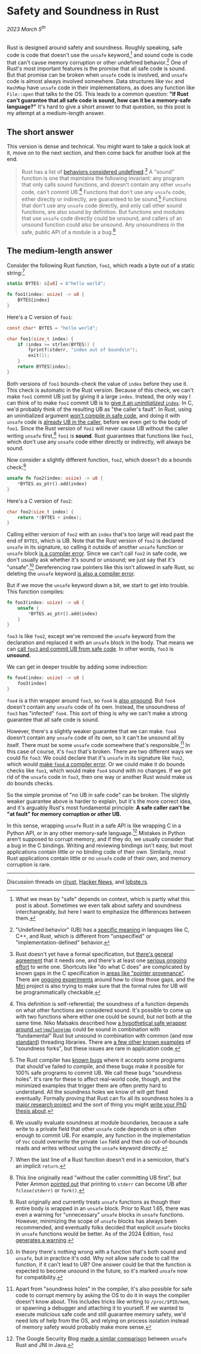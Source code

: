# Safety and Soundness in Rust
###### 2023 March 5<sup>th</sup>

Rust is designed around safety and soundness. Roughly speaking, safe code is
code that doesn't use the `unsafe` keyword,[^safe_meanings] and sound code is
code that can't cause memory corruption or other undefined
behavior.[^undefined_behavior] One of Rust's most important features is the
promise that all safe code is sound. But that promise can be broken when
`unsafe` code is involved, and `unsafe` code is almost always involved
somewhere. Data structures like `Vec` and `HashMap` have `unsafe` code in their
implementations, as does any function like `File::open` that talks to the OS.
This leads to a common question: **"If Rust can't guarantee that all safe code
is sound, how can it be a memory-safe language?"** It's hard to give a short
answer to that question, so this post is my attempt at a medium-length answer.

## The short answer

This version is dense and technical. You might want to take a quick look at it,
move on to the next section, and then come back for another look at the end.

> Rust has a list of [behaviors considered
> undefined](https://doc.rust-lang.org/reference/behavior-considered-undefined.html).[^formal_spec]
> A "sound" function is one that maintains the following invariant: any program
> that only calls sound functions, and doesn't contain any other `unsafe` code,
> can't commit UB.[^self_referential] Functions that don't use any `unsafe`
> code, either directly or indirectly, are guaranteed to be
> sound.[^soundness_holes] Functions that don't use any `unsafe` code
> directly, and only call other sound functions, are also sound by definition.
> But functions and modules that use `unsafe` code directly could be unsound,
> and callers of an unsound function could also be unsound. Any unsoundness in
> the safe, public API of a module is a bug.[^module_soundness]

## The medium-length answer

Consider the following Rust function, `foo1`, which reads a byte out of a
static string:[^implicit_return]

```rust
static BYTES: &[u8] = b"hello world";

fn foo1(index: usize) -> u8 {
    BYTES[index]
}
```

Here's a C version of `foo1`:

```c
const char* BYTES = "hello world";

char foo1(size_t index) {
    if (index >= strlen(BYTES)) {
        fprintf(stderr, "index out of bounds\n");
        exit(1);
    }
    return BYTES[index];
}
```

Both versions of `foo1` bounds-check the value of `index` before they use it.
This check is automatic in the Rust version. Because of this check, we can't
make `foo1` commit UB just by giving it a large `index`. Instead, the only way
I can think of to make `foo1` commit UB is to [give it an _uninitialized_
`index`][uninitialized_index]. In C, we'd probably think of the resulting UB as
"the caller's fault". In Rust, using an uninitialized argument [won't compile
in safe code][safe_code], and doing it with `unsafe` code is [already UB in the
caller][in_the_caller], before we even get to the body of `foo1`. Since the
Rust version of `foo1` will never cause UB without the caller writing `unsafe`
first,[^fclose] `foo1` is **sound**. Rust guarantees that functions like
`foo1`, which don't use any `unsafe` code either directly or indirectly, will
always be sound.

[uninitialized_index]: <https://godbolt.org/#g:!((g:!((g:!((h:codeEditor,i:(filename:'1',fontScale:14,fontUsePx:'0',j:1,lang:___c,selection:(endColumn:2,endLineNumber:19,positionColumn:2,positionLineNumber:19,selectionStartColumn:2,selectionStartLineNumber:19,startColumn:2,startLineNumber:19),source:'%23include+%3Cstddef.h%3E%0A%23include+%3Cstdio.h%3E%0A%23include+%3Cstdlib.h%3E%0A%23include+%3Cstring.h%3E%0A%0Aconst+char*+BYTES+%3D+%22hello+world%22%3B%0A%0Achar+foo1(size_t+index)+%7B%0A++++if+(index+%3E%3D+strlen(BYTES))+%7B%0A++++++++fprintf(stderr,+%22index+out+of+bounds%5Cn%22)%3B%0A++++++++exit(1)%3B%0A++++%7D%0A++++return+BYTES%5Bindex%5D%3B%0A%7D%0A%0Aint+main()+%7B%0A++++size_t+index%3B+//+uninitialized!!%0A++++foo1(index)%3B%0A%7D'),l:'5',n:'0',o:'C+source+%231',t:'0')),k:50,l:'4',n:'0',o:'',s:0,t:'0'),(g:!((h:executor,i:(argsPanelShown:'1',compilationPanelShown:'0',compiler:cclang1500,compilerName:'',compilerOutShown:'0',execArgs:'',execStdin:'',fontScale:14,fontUsePx:'0',j:1,lang:___c,libs:!(),options:'-fsanitize%3Dmemory',overrides:!(),runtimeTools:!(),source:1,stdinPanelShown:'1',tree:'1',wrap:'1'),l:'5',n:'0',o:'Executor+x86-64+clang+15.0.0+(C,+Editor+%231)',t:'0')),k:50,l:'4',n:'0',o:'',s:0,t:'0')),l:'2',n:'0',o:'',t:'0')),version:4>

[safe_code]: https://play.rust-lang.org/?version=stable&mode=debug&edition=2021&code=static+BYTES%3A+%26%5Bu8%5D+%3D+b%22hello+world%22%3B%0A%0Afn+foo1%28index%3A+usize%29+-%3E+u8+%7B%0A++++BYTES%5Bindex%5D%0A%7D%0A%0Afn+main%28%29+%7B%0A++++let+index%3B+%2F%2F+uninitialized%0A++++foo1%28index%29%3B%0A%7D%0A

[in_the_caller]: https://play.rust-lang.org/?version=stable&mode=debug&edition=2021&code=use+std%3A%3Amem%3A%3AMaybeUninit%3B%0Ause+std%3A%3Aptr%3A%3Acopy_nonoverlapping%3B%0A%0Afn+foo1%28_index%3A+usize%29+%7B%0A++++%2F%2F+The+body+here+doesn%27t+matter.+In+this+example+it%27s+empty.%0A%7D%0A%0Afn+main%28%29+%7B%0A++++%2F%2F+Note+that+we+*don%27t*+use+mem%3A%3Aunitialized%28%29+or+MaybeUninit%3A%3Aassume_init%28%29%0A++++%2F%2F+here%2C+because+we+want+to+demonstrate+UB+on+line+22+below%2C+and+either+of%0A++++%2F%2F+those+approaches+would+actually+be+UB+right+here%2C+because+returning+an%0A++++%2F%2F+uninitialized+integer+is+considered+%22using%22+it+%28today%29.%0A++++let+mut+index+%3D+0%3B%0A%0A++++%2F%2F+Copy+an+uninitialized+value+into+%60index%60.+Because+%60copy_nonoverlapping%60%0A++++%2F%2F+is+allowed+to+handle+uninitialized+values%2C+this+isn%27t+per+se+UB+%28today%29.%0A++++%2F%2F+The+C+equivalent+of+%60copy_nonoverlapping%60+is+%60memcpy%60.%0A++++unsafe+%7B%0A++++++++copy_nonoverlapping%28MaybeUninit%3A%3Auninit%28%29.as_ptr%28%29%2C+%26mut+index%2C+1%29%3B%0A++++%7D%0A%0A++++%2F%2F+Even+though+the+body+of+%60foo1%60+is+empty%2C+calling+it+with+an+uninitialized%0A++++%2F%2F+argument+is+UB+%28today%29.+If+you+run+this+with+Tools-%3EMiri+above%2C+it+fails%0A++++%2F%2F+on+this+line.%0A++++foo1%28index%29%3B%0A%7D%0A

Now consider a slightly different function, `foo2`, which doesn't do a bounds
check:[^unsafe_block_in_unsafe_function]

[^unsafe_block_in_unsafe_function]: Rust originally and currently treats
    `unsafe` functions as though their entire body is wrapped in an `unsafe`
    block. Prior to Rust 1.65, there was even a warning for "unnecessary"
    `unsafe` blocks in `unsafe` functions. However, minimizing the scope of
    `unsafe` blocks has always been recommended, and eventually folks decided
    that explicit `unsafe` blocks in `unsafe` functions would be better. As of
    the 2024 Edition, `foo2` [generates a warning].

[generates a warning]: https://play.rust-lang.org/?version=stable&mode=debug&edition=2024&code=static+BYTES%3A+%26%5Bu8%5D+%3D+b%22hello+world%22%3B%0A%0Apub+unsafe+fn+foo2%28index%3A+usize%29+-%3E+u8+%7B%0A++++*BYTES.as_ptr%28%29.add%28index%29%0A%7D

```rust
unsafe fn foo2(index: usize) -> u8 {
    *BYTES.as_ptr().add(index)
}
```

Here's a C version of `foo2`:

```c
char foo2(size_t index) {
    return *(BYTES + index);
}
```

Calling either version of `foo2` with an `index` that's too large will read
past the end of `BYTES`, which is UB. Note that the Rust version of `foo2` is
declared `unsafe` in its signature, so calling it outside of another `unsafe`
function or `unsafe` block [is a compiler error]. Since we can't call `foo2` in
safe code, we don't usually ask whether it's sound or unsound; we just say that
it's "unsafe".[^unsafe_and_sound] Dereferencing raw pointers like this isn't
allowed in safe Rust, so deleting the `unsafe` keyword [is also a compiler
error].

[is a compiler error]: https://play.rust-lang.org/?version=stable&mode=debug&edition=2021&code=static+BYTES%3A+%26%5Bu8%5D+%3D+b%22hello+world%22%3B%0A%0Aunsafe+fn+foo2%28index%3A+usize%29+-%3E+u8+%7B%0A++++*BYTES.as_ptr%28%29.add%28index%29%0A%7D%0A%0Afn+main%28%29+%7B%0A++++foo2%280%29%3B%0A%7D%0A

[is also a compiler error]: https://play.rust-lang.org/?version=stable&mode=debug&edition=2021&code=static+BYTES%3A+%26%5Bu8%5D+%3D+b%22hello+world%22%3B%0A%0Afn+foo2%28index%3A+usize%29+-%3E+u8+%7B%0A++++*BYTES.as_ptr%28%29.wrapping_add%28index%29%0A%7D

But if we move the `unsafe` keyword down a bit, we start to get into trouble.
This function compiles:

```rust
fn foo3(index: usize) -> u8 {
    unsafe {
        *BYTES.as_ptr().add(index)
    }
}
```

`foo3` is like `foo2`, except we've removed the `unsafe` keyword from the
declaration and replaced it with an `unsafe` block in the body. That means we
can [call `foo3` and commit UB from safe code][commit_ub]. In other words,
`foo3` is **unsound**.

[commit_ub]: https://play.rust-lang.org/?version=stable&mode=debug&edition=2021&code=static+BYTES%3A+%26%5Bu8%5D+%3D+b%22hello+world%22%3B%0A%0Afn+foo3%28index%3A+usize%29+-%3E+u8+%7B%0A++++unsafe+%7B%0A++++++++*BYTES.as_ptr%28%29.add%28index%29%0A++++%7D%0A%7D%0A%0Afn+main%28%29+%7B%0A++++%2F%2F+Use+an+index+that%27s+way+too+large.+In+debug+mode%2C+this+will+segfault.+If%0A++++%2F%2F+you+run+it+with+Tools+-%3E+Miri+in+the+top+right%2C+Miri+will+print+an%0A++++%2F%2F+%22out-of-bounds+pointer+arithmetic%22+error.%0A++++foo3%280xffffffff%29%3B%0A%7D%0A

We can get in deeper trouble by adding some indirection:

```rust
fn foo4(index: usize) -> u8 {
    foo3(index)
}
```

`foo4` is a thin wrapper around `foo3`, so `foo4` is [also
unsound].
But `foo4` doesn't contain any `unsafe` code of its own. Instead, the
unsoundness of `foo3` has "infected" `foo4`. This sort of thing is why we can't
make a strong guarantee that all safe code is sound.

[also unsound]: https://play.rust-lang.org/?version=stable&mode=debug&edition=2021&code=static+BYTES%3A+%26%5Bu8%5D+%3D+b%22hello+world%22%3B%0A%0Afn+foo3%28index%3A+usize%29+-%3E+u8+%7B%0A++++unsafe+%7B%0A++++++++*BYTES.as_ptr%28%29.add%28index%29%0A++++%7D%0A%7D%0A%0Afn+foo4%28index%3A+usize%29+-%3E+u8+%7B%0A++++foo3%28index%29%0A%7D%0A%0Afn+main%28%29+%7B%0A++++%2F%2F+Use+an+index+that%27s+way+too+large.+In+debug+mode%2C+this+will+segfault.+If%0A++++%2F%2F+you+run+it+with+Tools+-%3E+Miri+in+the+top+right%2C+Miri+will+print+an%0A++++%2F%2F+%22out-of-bounds+pointer+arithmetic%22+error.%0A++++foo4%280xffffffff%29%3B%0A%7D%0A

However, there's a slightly weaker guarantee that we can make. `foo4` doesn't
contain any `unsafe` code of its own, so it can't be unsound all by itself.
There must be some `unsafe` code somewhere that's
responsible.[^weird_exceptions] In this case of course, it's `foo3` that's
broken. There are two different ways we could fix `foo3`: We could declare that
it's `unsafe` in its signature like `foo2`, which would [make `foo4` a compiler
error][compiler_error]. Or we could make it do bounds checks like `foo1`, which
would make `foo4` sound with no changes. If we got rid of the `unsafe` code in
`foo3`, then one way or another Rust would make us do bounds checks.

[compiler_error]: https://play.rust-lang.org/?version=stable&mode=debug&edition=2021&code=static+BYTES%3A+%26%5Bu8%5D+%3D+b%22hello+world%22%3B%0A%0Aunsafe+fn+foo3%28index%3A+usize%29+-%3E+u8+%7B%0A++++*BYTES.as_ptr%28%29.add%28index%29%0A%7D%0A%0Afn+foo4%28index%3A+usize%29+-%3E+u8+%7B%0A++++foo3%28index%29%0A%7D

So the simple promise of "no UB in safe code" can be broken. The slightly
weaker guarantee above is harder to explain, but it's the more correct idea,
and it's arguably Rust's most fundamental principle: **A safe caller can't be
"at fault" for memory corruption or other UB.**

In this sense, wrapping `unsafe` Rust in a safe API is like wrapping C
in a Python API, or in any other memory-safe language.[^google_jni]
Mistakes in Python aren't supposed to corrupt memory, and if they do,
we usually consider that a bug in the C bindings. Writing and reviewing
bindings isn't easy, but most applications contain little or no binding code of
their own. Similarly, most Rust applications contain little or no `unsafe` code
of their own, and memory corruption is rare.

---

Discussion threads on
[r/rust](https://www.reddit.com/r/rust/comments/11j8k8d/safety_and_soundness_in_rust/?),
[Hacker News](https://news.ycombinator.com/item?id=35032915), and
[lobste.rs](https://lobste.rs/s/tpstyz/safety_soundness_rust).

[^safe_meanings]: What we mean by "safe" depends on context, which is partly
  what this post is about. Sometimes we even talk about safety and soundness
  interchangeably, but here I want to emphasize the differences between them.

[^undefined_behavior]: "Undefined behavior" (UB) has a [specific
  meaning](https://en.wikipedia.org/wiki/Undefined_behavior) in languages like
  C, C++, and Rust, which is different from "unspecified" or
  "implementation-defined" behavior.

[^formal_spec]: Rust doesn't yet have a formal specification, but [there's
  general agreement](https://blog.m-ou.se/rust-standard/) that it needs one,
  and there's at least one [serious ongoing
  effort](https://ferrous-systems.com/ferrocene/) to write one. Shortcuts like
  "do what C does" are complicated by known gaps in the C specification in
  [areas like "pointer
  provenance"](https://www.ralfj.de/blog/2020/12/14/provenance.html). There are
  [ongoing experiments](https://github.com/rust-lang/rust/issues/95228) around
  how to close those gaps, and the [Miri](https://github.com/rust-lang/miri)
  project is also trying to make sure that the formal rules for UB will be
  programmatically checkable.

[^self_referential]: This definition is self-referential; the soundness of a
  function depends on what other functions are considered sound. It's possible
  to come up with two functions where either one could be sound, but not both
  at the same time. Niko Matsakis described how [a hypothetical safe wrapper
  around
  `setjmp`/`longjmp`](http://smallcultfollowing.com/babysteps/blog/2016/10/02/observational-equivalence-and-unsafe-code/#composing-unsafe-abstractions)
  could be sound in combination with "fundamental" Rust but unsound in
  combination with common (and now
  [standard](https://doc.rust-lang.org/stable/std/thread/fn.scope.html))
  threading libraries. There are [a few other known
  examples](https://github.com/rust-lang/unsafe-code-guidelines/issues/379) of
  "soundness forks", but these issues are rare in application code.

[^soundness_holes]: The Rust compiler has [known
  bugs](https://github.com/rust-lang/rust/issues/25860) where it
  accepts some programs that should've failed to compile, and these bugs make
  it possible for 100% safe programs to commit UB. We call these bugs
  "soundness holes". It's rare for these to affect real-world code, though, and
  the minimized examples that trigger them are often pretty hard to understand.
  All the soundness holes we know of will get fixed eventually. Formally
  proving that Rust can fix all its soundness holes is a [major research
  project](https://plv.mpi-sws.org/rustbelt/) and the sort of thing you might
  [write your PhD thesis about](https://research.ralfj.de/thesis.html).

[^module_soundness]: We usually evaluate soundness at module boundaries,
  because a safe write to a private field that other `unsafe` code depends on
  is often enough to commit UB. For example, any function in the implementation
  of `Vec` could overwrite the private `len` field and then do out-of-bounds
  reads and writes without using the `unsafe` keyword directly.

[^implicit_return]: When the last line of a Rust function doesn't end in a
  semicolon, that's an implicit `return`.

[^fclose]: This line originally read "without the caller committing UB first",
  but Peter Ammon [pointed out](https://news.ycombinator.com/item?id=35035347)
  that printing to `stderr` can become UB after `fclose(stderr)` or `fork()`.

[^unsafe_and_sound]: In theory there's nothing wrong with a function that's
  both sound and `unsafe`, but in practice it's odd. Why not allow safe code to
  call the function, if it can't lead to UB? One answer could be that the
  function is expected to become unsound in the future, so it's marked `unsafe`
  now for compatibility.

[^weird_exceptions]: Apart from "soundness holes" in the compiler, it's also
  possible for safe code to corrupt memory by asking the OS to do it in ways
  the compiler doesn't know about. This includes tricks like writing to
  `/proc/$PID/mem`, or spawning a debugger and attaching it to yourself. If we
  wanted to execute _malicious_ safe code and still guarantee memory safety,
  we'd need lots of help from the OS, and relying on process isolation instead
  of memory safety would probably make more sense.

[^google_jni]: The Google Security Blog [made a similar
  comparison](https://security.googleblog.com/2022/12/memory-safe-languages-in-android-13.html)
  between `unsafe` Rust and JNI in Java.
